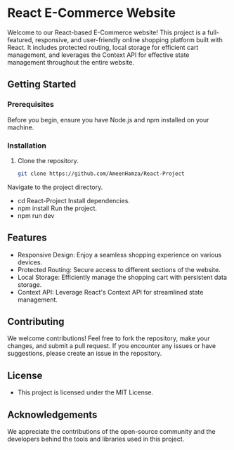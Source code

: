 # React E-Commerce Website

Welcome to our React-based E-Commerce website! This project is a full-featured, responsive, and user-friendly online shopping platform built with React. It includes protected routing, local storage for efficient cart management, and leverages the Context API for effective state management throughout the entire website.

## Getting Started

### Prerequisites

Before you begin, ensure you have Node.js and npm installed on your machine.

### Installation

1. Clone the repository.
   ```bash
   git clone https://github.com/AmeenHamza/React-Project

Navigate to the project directory.
* cd React-Project
Install dependencies.
* npm install
Run the project.
* npm run dev

## Features
* Responsive Design: Enjoy a seamless shopping experience on various devices.
* Protected Routing: Secure access to different sections of the website.
* Local Storage: Efficiently manage the shopping cart with persistent data storage.
* Context API: Leverage React's Context API for streamlined state management.

## Contributing
We welcome contributions! Feel free to fork the repository, make your changes, and submit a pull request. If you encounter any issues or have suggestions, please create an issue in the repository.

## License
* This project is licensed under the MIT License.

## Acknowledgements
We appreciate the contributions of the open-source community and the developers behind the tools and libraries used in this project.
